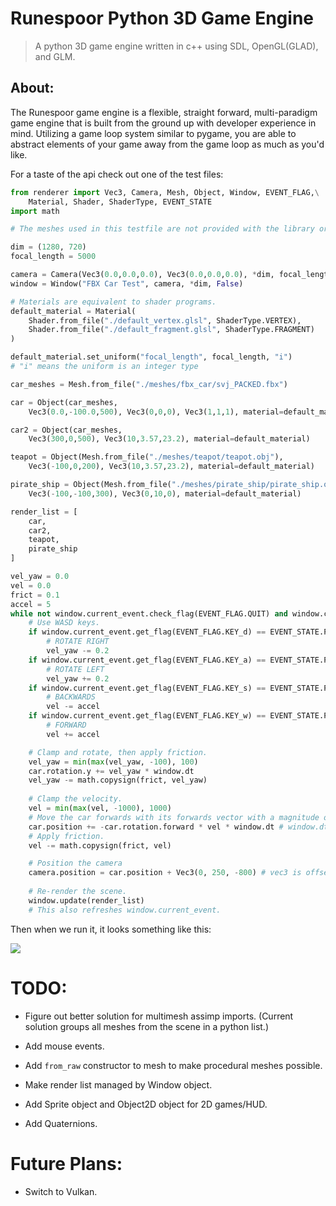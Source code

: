 # Runespoor Python 3D Game Engine

> A python 3D game engine written in c++ using SDL, OpenGL(GLAD), and GLM.

## About:

The Runespoor game engine is a flexible, straight forward, multi-paradigm game engine that is built from the ground up with developer experience in mind.  Utilizing a game loop system similar to pygame, you are able to abstract elements of your game away from the game loop as much as you'd like.

For a taste of the api check out one of the test files:

```py
from renderer import Vec3, Camera, Mesh, Object, Window, EVENT_FLAG,\
    Material, Shader, ShaderType, EVENT_STATE
import math

# The meshes used in this testfile are not provided with the library or source files.

dim = (1280, 720)
focal_length = 5000

camera = Camera(Vec3(0.0,0.0,0.0), Vec3(0.0,0.0,0.0), *dim, focal_length, math.radians(60))
window = Window("FBX Car Test", camera, *dim, False)

# Materials are equivalent to shader programs.
default_material = Material(
    Shader.from_file("./default_vertex.glsl", ShaderType.VERTEX),
    Shader.from_file("./default_fragment.glsl", ShaderType.FRAGMENT)
)

default_material.set_uniform("focal_length", focal_length, "i")
# "i" means the uniform is an integer type

car_meshes = Mesh.from_file("./meshes/fbx_car/svj_PACKED.fbx")

car = Object(car_meshes,
    Vec3(0.0,-100.0,500), Vec3(0,0,0), Vec3(1,1,1), material=default_material)

car2 = Object(car_meshes,
    Vec3(300,0,500), Vec3(10,3.57,23.2), material=default_material)

teapot = Object(Mesh.from_file("./meshes/teapot/teapot.obj"),
    Vec3(-100,0,200), Vec3(10,3.57,23.2), material=default_material)

pirate_ship = Object(Mesh.from_file("./meshes/pirate_ship/pirate_ship.obj"),
    Vec3(-100,-100,300), Vec3(0,10,0), material=default_material)

render_list = [
    car,
    car2,
    teapot,
    pirate_ship
]

vel_yaw = 0.0
vel = 0.0
frict = 0.1
accel = 5
while not window.current_event.check_flag(EVENT_FLAG.QUIT) and window.current_event.get_flag(EVENT_FLAG.KEY_ESCAPE) != EVENT_STATE.PRESSED:
    # Use WASD keys.
    if window.current_event.get_flag(EVENT_FLAG.KEY_d) == EVENT_STATE.PRESSED:
        # ROTATE RIGHT
        vel_yaw -= 0.2
    if window.current_event.get_flag(EVENT_FLAG.KEY_a) == EVENT_STATE.PRESSED:
        # ROTATE LEFT
        vel_yaw += 0.2
    if window.current_event.get_flag(EVENT_FLAG.KEY_s) == EVENT_STATE.PRESSED:
        # BACKWARDS
        vel -= accel
    if window.current_event.get_flag(EVENT_FLAG.KEY_w) == EVENT_STATE.PRESSED:
        # FORWARD
        vel += accel

    # Clamp and rotate, then apply friction.
    vel_yaw = min(max(vel_yaw, -100), 100)
    car.rotation.y += vel_yaw * window.dt
    vel_yaw -= math.copysign(frict, vel_yaw)
    
    # Clamp the velocity.
    vel = min(max(vel, -1000), 1000)
    # Move the car forwards with its forwards vector with a magnitude of `vel`
    car.position += -car.rotation.forward * vel * window.dt # window.dt is deltatime
    # Apply friction.
    vel -= math.copysign(frict, vel)

    # Position the camera
    camera.position = car.position + Vec3(0, 250, -800) # vec3 is offset
    
    # Re-render the scene.
    window.update(render_list)
    # This also refreshes window.current_event.
```

Then when we run it, it looks something like this:

![](https://github.com/FrewtyPebbles/Python3D-Game-Engine/blob/main/tests/car_vroom.gif)

# TODO:

 - Figure out better solution for multimesh assimp imports.  (Current solution groups all meshes from the scene in a python list.)

 - Add mouse events.

 - Add `from_raw` constructor to mesh to make procedural meshes possible.

 - Make render list managed by Window object.

 - Add Sprite object and Object2D object for 2D games/HUD.

 - Add Quaternions.

# Future Plans:

 - Switch to Vulkan.

